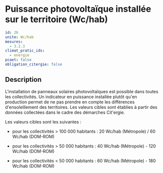 # Puissance photovoltaïque installée sur le territoire (Wc/hab)
```yaml
id: 26
unite: Wc/hab
mesures:
  - 3.2.3
climat_pratic_ids:
  - energie
pcaet: false
obligation_citergie: false
```
## Description
L'installation de panneaux solaires photovoltaïques est possible dans toutes les collectivités. Un indicateur en puissance installée plutôt qu'en production permet de ne pas prendre en compte les différences d'ensoleillement des territoires. Les valeurs cibles sont établies à partir des données collectées dans le cadre des démarches Cit'ergie.

Les valeurs cibles sont les suivantes :

- pour les collectivités > 100 000 habitants : 20 Wc/hab (Métropole) / 60 Wc/hab (DOM-ROM)

- pour les collectivités > 50 000 habitants : 40 Wc/hab (Métropole) - 120 Wc/hab (DOM-ROM)

- pour les collectivités < 50 000 habitants : 60 Wc/hab (Métropole) - 180 Wc/hab (DOM-ROM)


